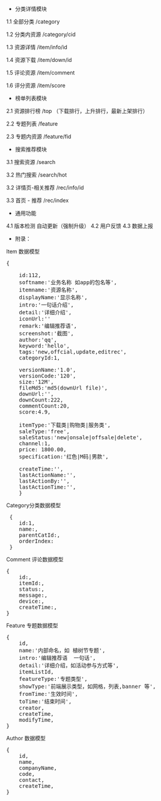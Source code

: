 
* 分类详情模块 

1.1 全部分类 
/category

1.2 分类内资源
/category/cid

1.3 资源详情
/item/info/id

1.4 资源下载
/item/down/id

1.5 评论资源
/item/comment

1.6 评分资源 
/item/score


* 榜单列表模块

2.1 资源排行榜
/top  （下载排行，上升排行，最新上架排行）

2.2 专题列表 
/feature

2.3 专题内资源 
/feature/fid


* 搜索推荐模块

3.1 搜索资源
/search

3.2 热门搜索
/search/hot

3.2 详情页-相关推荐
/rec/info/id

3.3 首页 - 推荐
/rec/index

* 通用功能

4.1 版本检测 自动更新（强制升级）
4.2 用户反馈 
4.3 数据上报 


* 附录：

Item 数据模型

<pre>
{

    id:112,
    softname:'业务名称 如app的包名等',
    itemname:'资源名称', 
    displayName:'显示名称',
    intro:'一句话介绍',
    detail:'详细介绍',
    iconUrl:''
    remark:'编辑推荐语',
    screenshot:'截图',
    author:'qq',
    keyword:'hello',
    tags:'new,offcial,update,editrec',
    categoryId:1,
    
    versionName:'1.0',
    versionCode:'120',
    size:'12M',
    fileMd5:'md5(downUrl file)',
    downUrl:'',
    downCount:222,
    commentCount:20,
    score:4.9,
    
    itemType:'下载类|购物类|服务类',
    saleType:'free',
    saleStatus:'new|onsale|offsale|delete',
    channel:1,
    price: 1800.00,
    specification:'红色|M码|男款',

    createTime:'',
    lastActionName:'',
    lastActionBy:'',
    lastActionTime:'',
    }
</pre>
Category分类数据模型
<pre>
 {
    id:1,
    name:,
    parentCatId:,
    orderIndex:
 }
</pre>
Comment 评论数据模型
<pre>
{
    id:,
    itemId:,
    status:,
    message:,
    device:,
    createTime:,
}
</pre>
Feature 专题数据模型
<pre>
{
    id,
    name:'内部命名，如 植树节专题',
    intro:'编辑推荐语  一句话',
    detail:'详细介绍，如活动参与方式等',
    itemListId,
    featureType:'专题类型',
    showType:'前端展示类型，如网格，列表,banner 等',
    fromTime:'生效时间',
    toTime:'结束时间',
    creator,
    createTime,
    modifyTime,
}
</pre>
Author 数据模型
<pre>
{
    id,
    name,
    companyName,
    code,
    contact,
    createTime,
}
</pre>
